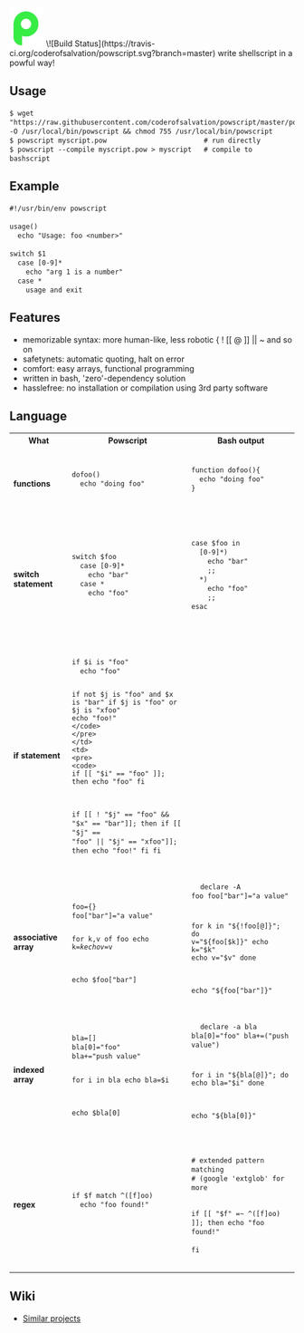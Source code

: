 <img alt="" src=".tools/pow.png" width="12%" style="width:12%"/>
\![Build Status](https://travis-ci.org/coderofsalvation/powscript.svg?branch=master)
  write shellscript in a powful way!

## Usage

    $ wget "https://raw.githubusercontent.com/coderofsalvation/powscript/master/powscript" -O /usr/local/bin/powscript && chmod 755 /usr/local/bin/powscript
    $ powscript myscript.pow                        # run directly
    $ powscript --compile myscript.pow > myscript   # compile to bashscript

## Example

    #!/usr/bin/env powscript
    
    usage()
      echo "Usage: foo <number>"

    switch $1
      case [0-9]*
        echo "arg 1 is a number"
      case *
        usage and exit

## Features

* memorizable syntax: more human-like, less robotic { ! [[ @ ]] || ~ and so on
* safetynets: automatic quoting, halt on error
* comfort: easy arrays, functional programming
* written in bash, 'zero'-dependency solution
* hasslefree: no installation or compilation using 3rd party software

## Language

<table style="width:100%">
  <tr>
    <th>What</th>
    <th>Powscript</th>
    <th>Bash output</th>
  </tr>

  <tr>
    <td><b>functions</b></td>
    <td>
      <pre>
        <code>
dofoo()
  echo "doing foo"
        </code>
      </pre>
    </td>
    <td>
      <pre>
        <code>
function dofoo(){
  echo "doing foo"
}
        </code>
      </pre>
    </td>
  </tr>

  <tr>
    <td><b>switch statement</b></td>
    <td>
      <pre>
        <code>
switch $foo
  case [0-9]*
    echo "bar"
  case *
    echo "foo"
        </code>
      </pre>
    </td>
    <td>
      <pre>
        <code>
case $foo in
  [0-9]*)
    echo "bar"
    ;;
  *)
    echo "foo"
    ;;
esac
        </code>
      </pre>
    </td>
  </tr>

  <tr>
    <td><b>if statement</b></td>
    <td>
      <pre>
        <code>
if $i is "foo"
  echo "foo" 

if not $j is "foo" and $x is "bar"
  if $j is "foo" or $j is "xfoo"
    echo "foo!" 
        </code>
      </pre>
    </td>
    <td>
      <pre>
        <code>
if [[ "$i" == "foo" ]]; then
  echo "foo" 
fi

if [[ ! "$j" == "foo" && "$x" == "bar"]]; then
  if [[ "$j" == "foo" || "$j" == "xfoo"]]; then
    echo "foo!" 
  fi
fi
        </code>
      </pre>
    </td>
  </tr>

  <tr>
    <td><b>associative array</b></td>
    <td>
      <pre>
        <code>
foo={}
foo["bar"]="a value"

for k,v of foo
  echo k=$k
  echo v=$v
  
echo $foo["bar"]
        </code>
      </pre>
    </td>
    <td>
      <pre>
        <code>
declare -A foo
foo["bar"]="a value"

for k in "${!foo[@]}"; do
  v="${foo[$k]}"
  echo k="$k"
  echo v="$v"
done

echo "${foo["bar"]}"
        </code>
      </pre>
    </td>
  </tr>

  <tr>
    <td><b>indexed array</b></td>
    <td>
      <pre>
        <code>
bla=[]
bla[0]="foo"
bla+="push value"

for i in bla
  echo bla=$i

echo $bla[0]
        </code>
      </pre>
    </td>
    <td>
      <pre>
        <code>
declare -a bla
bla[0]="foo"
bla+=("push value")

for i in "${bla[@]}"; do
  echo bla="$i"
done

echo "${bla[0]}"
        </code>
      </pre>
    </td>
  </tr>

  <tr>
    <td><b>regex</b></td>
    <td>
      <pre>
        <code>
if $f match ^([f]oo)
  echo "foo found!"  
        </code>
      </pre>
    </td>
    <td>
      <pre>
        <code>
# extended pattern matching 
# (google 'extglob' for more

if [[ "$f" =~ ^([f]oo) ]]; then
  echo "foo found!"  
fi
        </code>
      </pre>
    </td>
  </tr>

</table>


## Wiki

* [Similar projects](https://github.com/coderofsalvation/powscript/wiki/Similar-projects)
